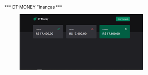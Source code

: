 *** DT-MONEY Finanças ***

<p align="center">
  <img alt="jlt" src="./dt-money.png" width="80%">
</p>


